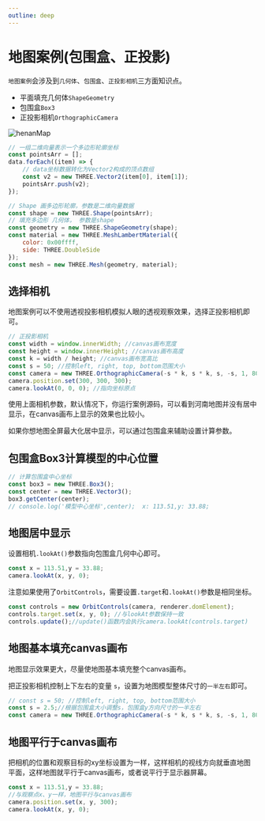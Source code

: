 ```yaml
---
outline: deep
---
```


# 地图案例(包围盒、正投影)

`地图案例`会涉及到`几何体`、`包围盒`、`正投影相机`三方面知识点。

- 平面填充几何体`ShapeGeometry`
- 包围盒`Box3`
- 正投影相机`OrthographicCamera`

![henanMap](/phaseG/henanMap.jpg)

```js
// 一组二维向量表示一个多边形轮廓坐标
const pointsArr = [];
data.forEach((item) => {
    // data坐标数据转化为Vector2构成的顶点数组
    const v2 = new THREE.Vector2(item[0], item[1]);
    pointsArr.push(v2);
});

// Shape 画多边形轮廓，参数是二维向量数据
const shape = new THREE.Shape(pointsArr);
// 填充多边形 几何体， 参数是shape
const geometry = new THREE.ShapeGeometry(shape);
const material = new THREE.MeshLambertMaterial({
    color: 0x00ffff,
    side: THREE.DoubleSide
});
const mesh = new THREE.Mesh(geometry, material);
```

## 选择相机

地图案例可以不使用透视投影相机模拟人眼的透视观察效果，选择正投影相机即可。

```js
// 正投影相机
const width = window.innerWidth; //canvas画布宽度
const height = window.innerHeight; //canvas画布高度
const k = width / height; //canvas画布宽高比
const s = 50; //控制left, right, top, bottom范围大小
const camera = new THREE.OrthographicCamera(-s * k, s * k, s, -s, 1, 8000);
camera.position.set(300, 300, 300); 
camera.lookAt(0, 0, 0); //指向坐标原点
```

使用上面相机参数，默认情况下，你运行案例源码，可以看到河南地图并没有居中显示，在canvas画布上显示的效果也比较小。

如果你想地图全屏最大化居中显示，可以通过包围盒来辅助设置计算参数。

## 包围盒Box3计算模型的中心位置

```js
// 计算包围盒中心坐标
const box3 = new THREE.Box3();
const center = new THREE.Vector3();
box3.getCenter(center); 
// console.log('模型中心坐标',center);  x: 113.51,y: 33.88;
```

## 地图居中显示

设置相机`.lookAt()`参数指向包围盒几何中心即可。

```js
const x = 113.51,y = 33.88;
camera.lookAt(x, y, 0);
```

注意如果使用了`OrbitControls`，需要设置`.target`和`.lookAt()`参数是相同坐标。

```js
const controls = new OrbitControls(camera, renderer.domElement);
controls.target.set(x, y, 0); //与lookAt参数保持一致
controls.update();//update()函数内会执行camera.lookAt(controls.target)
```

## 地图基本填充canvas画布

地图显示效果更大，尽量使地图基本填充整个canvas画布。

把正投影相机控制上下左右的变量 `s`，设置为地图模型整体尺寸的`一半左右`即可。

```js
// const s = 50; //控制left, right, top, bottom范围大小
const s = 2.5;//根据包围盒大小调整s，包围盒y方向尺寸的一半左右
const camera = new THREE.OrthographicCamera(-s * k, s * k, s, -s, 1, 8000);
```

## 地图平行于canvas画布

把相机的位置和观察目标的xy坐标设置为一样，这样相机的视线方向就垂直地图平面，这样地图就平行于canvas画布，或者说平行于显示器屏幕。

```js
const x = 113.51,y = 33.88;
//与观察点x、y一样，地图平行与canvas画布
camera.position.set(x, y, 300);
camera.lookAt(x, y, 0);
```
